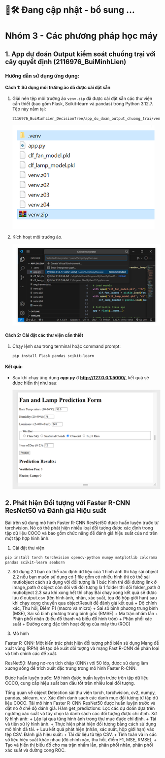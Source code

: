 # 👷🛠️ Đang cập nhật - bổ sung ...
# Nhóm 3 - Các phương pháp học máy

## 1. App dự đoán Output kiểm soát chuồng trại với cây quyết định (2116976_BuiMinhLien)

### Hướng dẫn sử dụng ứng dụng:

#### Cách 1: Sử dụng môi trường ảo đã được cài đặt sẵn
1. Giải nén tệp môi trường ảo `venv.zip` đã được cài đặt sẵn các thư viện cần thiết (bao gồm Flask, Scikit-learn và pandas) trong Python 3.12.7. Tệp này nằm tại:
    ```
    2116976_BuiMinhLien_DecisionTree/app_du_doan_output_chuong_trai/venv.zip
    ```
    ![Hình ảnh minh họa](image.png)
    
2. Kích hoạt môi trường ảo.

    ![Hình ảnh minh họa](image-1.png)

#### Cách 2: Cài đặt các thư viện cần thiết
1. Chạy lệnh sau trong terminal hoặc command prompt:
    ```
    pip install Flask pandas scikit-learn
    ```

#### Kết quả:
- Sau khi chạy ứng dụng ***app.py*** ở **http://127.0.0.1:5000/**, kết quả sẽ được hiển thị như sau:

    ![Hình ảnh minh họa kết quả](image-2.png)


## 2. Phát hiện Đối tượng với Faster R-CNN ResNet50 và Đánh giá Hiệu suất

Bài trên sử  dụng mô hình Faster R-CNN ResNet50 
được huấn luyện trước từ torchvision. Nó có thể phát hiện nhiều loại đối tượng được xác định 
trong tập dữ liệu COCO và bao gồm chức năng để đánh giá hiệu suất của nó trên một tập hợp hình ảnh.

1. Cài đặt thư viện

```
pip install torch torchvision opencv-python numpy matplotlib colorama pandas scikit-learn seaborn
```

2. Sử dụng 
    2.1 bạn có thể xác định dữ liệu của 1 hình ảnh thì hãy sài object
    2.2 nếu bạn muốn sử dụng có 1 file gồm có nhiều hình thì có thể sài mutiobject
    cách sử dụng 
        với đối tượng là 1 búc hình thì đổi đường link ở image_path ở object
        còn đối với đối tượng là 1 folder thì đổi folder_path ở mutiobject
    2.3 sau khi xong hết thì chạy Bài
        chạy xong kết quả sẽ được lưu ở output.csv (tên hình ảnh, nhãn, xác suất, tọa độ hộp giới hạn)
        sau khi chạy xong chuyển qua objectResult để đánh giá kết quả
            + Độ chính xác, Thu hồi, Điểm F1 (macro và micro)
            + Sai số bình phương trung bình (MSE), Sai số bình phương trung bình gốc (RMSE)
            + Ma trận nhầm lẫn
            + Phân phối nhãn (biểu đồ thanh và biểu đồ hình tròn)
            + Phân phối xác suất
            + Đường cong đặc tính hoạt động của máy thu (ROC)


3. Mô hình

Faster R-CNN: Một kiến trúc phát hiện đối tượng phổ biến sử dụng Mạng đề xuất vùng (RPN) để tạo 
đề xuất đối tượng và mạng Fast R-CNN để phân loại và tinh chỉnh các đề xuất.

ResNet50: Mạng nơ-ron tích chập (CNN) với 50 lớp, được sử dụng làm xương sống để trích xuất đặc trưng trong mô hình Faster R-CNN.

Được huấn luyện trước: Mô hình được huấn luyện trước trên tập dữ liệu COCO, cung cấp hiệu suất ban đầu tốt trên nhiều loại đối tượng.

Tổng quan về object Detection
    sài thư viện torch, torchvision, cv2, numpy, pandas, sklearn, v.v.
    Xác định danh sách các danh mục đối tượng từ tập dữ liệu COCO.
    Tải mô hình Faster R-CNN ResNet50 được huấn luyện trước và đặt nó ở chế độ đánh giá.
    Hàm get_predictions: Lọc các dự đoán dựa trên ngưỡng xác suất và tùy chọn là danh sách các đối tượng được chỉ định.
    Xử lý hình ảnh:
        + Lặp lại qua từng hình ảnh trong thư mục được chỉ định.
        + Tải và tiền xử lý hình ảnh.
        + Thực hiện phát hiện đối tượng bằng cách sử dụng mô hình đã tải.
        + Lưu kết quả phát hiện (nhãn, xác suất, hộp giới hạn) vào tệp CSV.
    Đánh giá hiệu suất:
        + Tải dữ liệu từ tệp CSV.
        + Tính toán và in các số liệu hiệu suất khác nhau (độ chính xác, thu hồi, điểm F1, MSE, RMSE).
        + Tạo và hiển thị biểu đồ cho ma trận nhầm lẫn, phân phối nhãn, phân phối xác suất và đường cong ROC.